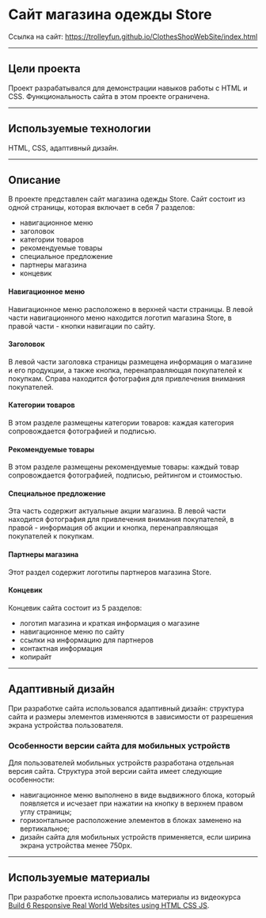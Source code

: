 # Сайт магазина одежды Store
Ссылка на сайт: https://trolleyfun.github.io/ClothesShopWebSite/index.html
____
## Цели проекта
Проект разрабатывался для демонстрации навыков работы с HTML и CSS. Функциональность сайта в этом проекте ограничена.
____
## Используемые технологии
HTML, CSS, адаптивный дизайн.
____
## Описание
В проекте представлен сайт магазина одежды Store. Сайт состоит из одной страницы, которая включает в себя 7 разделов:
+ навигационное меню
+ заголовок
+ категории товаров
+ рекомендуемые товары
+ специальное предложение
+ партнеры магазина
+ концевик
#### Навигационное меню
Навигационное меню расположено в верхней части страницы. В левой части навигационного меню находится логотип магазина Store, в правой части - кнопки навигации по сайту.
#### Заголовок
В левой части заголовка страницы размещена информация о магазине и его продукции, а также кнопка, перенаправляющая покупателей к покупкам. Справа находится фотография для привлечения внимания покупателей.
#### Категории товаров
В этом разделе размещены категории товаров: каждая категория сопровождается фотографией и подписью.
#### Рекомендуемые товары
В этом разделе размещены рекомендуемые товары: каждый товар сопровождается фотографией, подписью, рейтингом и стоимостью.
#### Специальное предложение
Эта часть содержит актуальные акции магазина. В левой части находится фотография для привлечения внимания покупателей, в правой - информация об акции и кнопка, перенаправляющая покупателей к покупкам.
#### Партнеры магазина
Этот раздел содержит логотипы партнеров магазина Store.
#### Концевик
Концевик сайта состоит из 5 разделов:
+ логотип магазина и краткая информация о магазине
+ навигационное меню по сайту
+ ссылки на информацию для партнеров
+ контактная информация
+ копирайт
____
## Адаптивный дизайн
При разработке сайта использовался адаптивный дизайн: структура сайта и размеры элементов изменяются в зависимости от разрешения экрана устройства пользователя.
### Особенности версии сайта для мобильных устройств
Для пользователей мобильных устройств разработана отдельная версия сайта. Структура этой версии сайта имеет следующие особенности:
+ навигационное меню выполнено в виде выдвижного блока, который появляется и исчезает при нажатии на кнопку в верхнем правом углу страницы;
+ горизонтальное расположение элементов в блоках заменено на вертикальное;
+ дизайн сайта для мобильных устройств применяется, если ширина экрана устройства менее 750px.
____
## Используемые материалы
При разработке проекта использовались материалы из видеокурса [Build 6 Responsive Real World Websites using HTML CSS JS](https://www.udemy.com/course/build-real-world-website-using-html5-css3-and-javascript).
